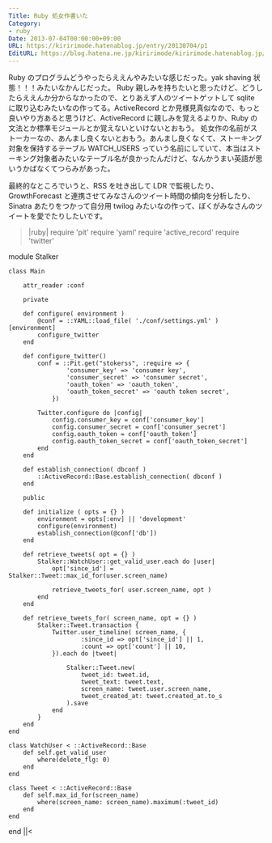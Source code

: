 ```yaml
---
Title: Ruby 処女作書いた
Category:
- ruby
Date: 2013-07-04T00:00:00+09:00
URL: https://kiririmode.hatenablog.jp/entry/20130704/p1
EditURL: https://blog.hatena.ne.jp/kiririmode/kiririmode.hatenablog.jp/atom/entry/8454420450078209664
---
```



Ruby のプログラムどうやったらええんやみたいな感じだった。yak shaving 状態！！！みたいなかんじだった。
Ruby 親しみを持ちたいと思ったけど、どうしたらええんか分からなかったので、とりあえず人のツイートゲットして sqlite に取り込むみたいなの作ってる。ActiveRecord とか見様見真似なので、もっと良いやり方あると思うけど、ActiveRecord に親しみを覚えるよりか、Ruby の文法とか標準モジュールとか覚えないといけないとおもう。
処女作の名前がストーカーなの、あんまし良くないとおもう。あんまし良くなくて、ストーキング対象を保持するテーブル WATCH_USERS っていう名前にしていて、本当はストーキング対象者みたいなテーブル名が良かったんだけど、なんかうまい英語が思いうかばなくてつらみがあった。

最終的なところでいうと、RSS を吐き出して LDR で監視したり、GrowthForecast と連携させてみなさんのツイート時間の傾向を分析したり、Sinatra あたりをつかって自分用 twilog みたいなの作って、ぼくがみなさんのツイートを愛でたりしたいです。

>|ruby|
require 'pit'
require 'yaml'
require 'active_record'
require 'twitter'

module Stalker

    class Main

        attr_reader :conf

        private

        def configure( environment )
            @conf = ::YAML::load_file( './conf/settings.yml' )[environment]
            configure_twitter
        end

        def configure_twitter()
            conf = ::Pit.get("stokerss", :require => {
                    'consumer_key' => 'consumer key',
                    'consumer_secret' => 'consumer secret',
                    'oauth_token' => 'oauth_token',
                    'oauth_token_secret' => 'oauth token secret',
                })

            Twitter.configure do |config|
                config.consumer_key = conf['consumer_key']
                config.consumer_secret = conf['consumer_secret']
                config.oauth_token = conf['oauth_token']
                config.oauth_token_secret = conf['oauth_token_secret']
            end
        end

        def establish_connection( dbconf )
            ::ActiveRecord::Base.establish_connection( dbconf )
        end

        public

        def initialize ( opts = {} )
            environment = opts[:env] || 'development'
            configure(environment)
            establish_connection(@conf['db'])
        end

        def retrieve_tweets( opt = {} )
            Stalker::WatchUser::get_valid_user.each do |user|
                opt['since_id'] = Stalker::Tweet::max_id_for(user.screen_name)

                retrieve_tweets_for( user.screen_name, opt )
            end
        end

        def retrieve_tweets_for( screen_name, opt = {} )
            Stalker::Tweet.transaction {
                Twitter.user_timeline( screen_name, {
                        :since_id => opt['since_id'] || 1,
                        :count => opt['count'] || 10,
                }).each do |tweet|

                    Stalker::Tweet.new(
                        tweet_id: tweet.id,
                        tweet_text: tweet.text,
                        screen_name: tweet.user.screen_name,
                        tweet_created_at: tweet.created_at.to_s
                    ).save
                end
            }
        end
    end

    class WatchUser < ::ActiveRecord::Base
        def self.get_valid_user
            where(delete_flg: 0)
        end
    end

    class Tweet < ::ActiveRecord::Base
        def self.max_id_for(screen_name)
            where(screen_name: screen_name).maximum(:tweet_id)
        end
    end

end
||<
